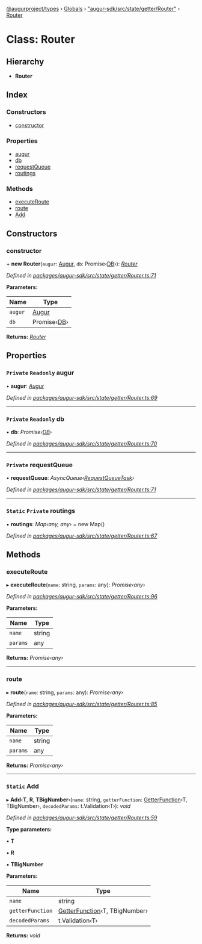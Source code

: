[@augurproject/types](../README.md) › [Globals](../globals.md) › ["augur-sdk/src/state/getter/Router"](../modules/_augur_sdk_src_state_getter_router_.md) › [Router](_augur_sdk_src_state_getter_router_.router.md)

# Class: Router

## Hierarchy

* **Router**

## Index

### Constructors

* [constructor](_augur_sdk_src_state_getter_router_.router.md#constructor)

### Properties

* [augur](_augur_sdk_src_state_getter_router_.router.md#private-readonly-augur)
* [db](_augur_sdk_src_state_getter_router_.router.md#private-readonly-db)
* [requestQueue](_augur_sdk_src_state_getter_router_.router.md#private-requestqueue)
* [routings](_augur_sdk_src_state_getter_router_.router.md#static-private-routings)

### Methods

* [executeRoute](_augur_sdk_src_state_getter_router_.router.md#executeroute)
* [route](_augur_sdk_src_state_getter_router_.router.md#route)
* [Add](_augur_sdk_src_state_getter_router_.router.md#static-add)

## Constructors

###  constructor

\+ **new Router**(`augur`: [Augur](_augur_sdk_src_augur_.augur.md), `db`: Promise‹[DB](_augur_sdk_src_state_db_db_.db.md)›): *[Router](_augur_sdk_src_state_getter_router_.router.md)*

*Defined in [packages/augur-sdk/src/state/getter/Router.ts:71](https://github.com/AugurProject/augur/blob/88b6e76efb/packages/augur-sdk/src/state/getter/Router.ts#L71)*

**Parameters:**

Name | Type |
------ | ------ |
`augur` | [Augur](_augur_sdk_src_augur_.augur.md) |
`db` | Promise‹[DB](_augur_sdk_src_state_db_db_.db.md)› |

**Returns:** *[Router](_augur_sdk_src_state_getter_router_.router.md)*

## Properties

### `Private` `Readonly` augur

• **augur**: *[Augur](_augur_sdk_src_augur_.augur.md)*

*Defined in [packages/augur-sdk/src/state/getter/Router.ts:69](https://github.com/AugurProject/augur/blob/88b6e76efb/packages/augur-sdk/src/state/getter/Router.ts#L69)*

___

### `Private` `Readonly` db

• **db**: *Promise‹[DB](_augur_sdk_src_state_db_db_.db.md)›*

*Defined in [packages/augur-sdk/src/state/getter/Router.ts:70](https://github.com/AugurProject/augur/blob/88b6e76efb/packages/augur-sdk/src/state/getter/Router.ts#L70)*

___

### `Private` requestQueue

• **requestQueue**: *AsyncQueue‹[RequestQueueTask](../interfaces/_augur_sdk_src_state_getter_router_.requestqueuetask.md)›*

*Defined in [packages/augur-sdk/src/state/getter/Router.ts:71](https://github.com/AugurProject/augur/blob/88b6e76efb/packages/augur-sdk/src/state/getter/Router.ts#L71)*

___

### `Static` `Private` routings

▪ **routings**: *Map‹any, any›* = new Map()

*Defined in [packages/augur-sdk/src/state/getter/Router.ts:67](https://github.com/AugurProject/augur/blob/88b6e76efb/packages/augur-sdk/src/state/getter/Router.ts#L67)*

## Methods

###  executeRoute

▸ **executeRoute**(`name`: string, `params`: any): *Promise‹any›*

*Defined in [packages/augur-sdk/src/state/getter/Router.ts:96](https://github.com/AugurProject/augur/blob/88b6e76efb/packages/augur-sdk/src/state/getter/Router.ts#L96)*

**Parameters:**

Name | Type |
------ | ------ |
`name` | string |
`params` | any |

**Returns:** *Promise‹any›*

___

###  route

▸ **route**(`name`: string, `params`: any): *Promise‹any›*

*Defined in [packages/augur-sdk/src/state/getter/Router.ts:85](https://github.com/AugurProject/augur/blob/88b6e76efb/packages/augur-sdk/src/state/getter/Router.ts#L85)*

**Parameters:**

Name | Type |
------ | ------ |
`name` | string |
`params` | any |

**Returns:** *Promise‹any›*

___

### `Static` Add

▸ **Add**‹**T**, **R**, **TBigNumber**›(`name`: string, `getterFunction`: [GetterFunction](../modules/_augur_sdk_src_state_getter_router_.md#getterfunction)‹T, TBigNumber›, `decodedParams`: t.Validation‹T›): *void*

*Defined in [packages/augur-sdk/src/state/getter/Router.ts:59](https://github.com/AugurProject/augur/blob/88b6e76efb/packages/augur-sdk/src/state/getter/Router.ts#L59)*

**Type parameters:**

▪ **T**

▪ **R**

▪ **TBigNumber**

**Parameters:**

Name | Type |
------ | ------ |
`name` | string |
`getterFunction` | [GetterFunction](../modules/_augur_sdk_src_state_getter_router_.md#getterfunction)‹T, TBigNumber› |
`decodedParams` | t.Validation‹T› |

**Returns:** *void*
